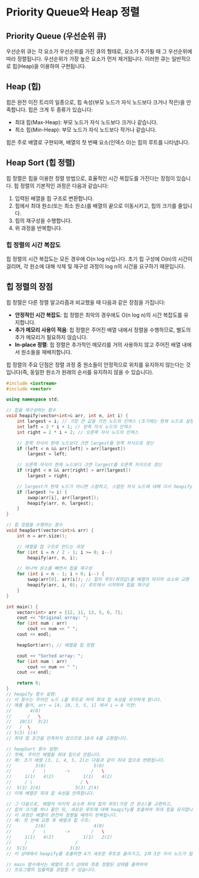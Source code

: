 # Priority Queue와 Heap 정렬

## Priority Queue (우선순위 큐)

우선순위 큐는 각 요소가 우선순위를 가진 큐의 형태로, 요소가 추가될 때 그 우선순위에 따라 정렬됩니다. 우선순위가 가장 높은 요소가 먼저 제거됩니다. 이러한 큐는 일반적으로 힙(Heap)을 이용하여 구현됩니다.

## Heap (힙)

힙은 완전 이진 트리의 일종으로, 힙 속성(부모 노드가 자식 노드보다 크거나 작은)을 만족합니다. 힙은 크게 두 종류가 있습니다:
- 최대 힙(Max-Heap): 부모 노드가 자식 노드보다 크거나 같습니다.
- 최소 힙(Min-Heap): 부모 노드가 자식 노드보다 작거나 같습니다.

힙은 주로 배열로 구현되며, 배열의 첫 번째 요소(인덱스 0)는 힙의 루트를 나타냅니다.

## Heap Sort (힙 정렬)

힙 정렬은 힙을 이용한 정렬 방법으로, 효율적인 시간 복잡도를 가진다는 장점이 있습니다. 힙 정렬의 기본적인 과정은 다음과 같습니다:

1. 입력된 배열을 힙 구조로 변환합니다.
2. 힙에서 최대 원소(또는 최소 원소)를 배열의 끝으로 이동시키고, 힙의 크기를 줄입니다.
3. 힙의 재구성을 수행합니다.
4. 위 과정을 반복합니다.

### 힙 정렬의 시간 복잡도
힙 정렬의 시간 복잡도는 모든 경우에 O(n log n)입니다. 초기 힙 구성에 O(n)의 시간이 걸리며, 각 원소에 대해 삭제 및 재구성 과정이 log n의 시간을 요구하기 때문입니다.

## 힙 정렬의 장점

힙 정렬은 다른 정렬 알고리즘과 비교했을 때 다음과 같은 장점을 가집니다:

- **안정적인 시간 복잡도**: 힙 정렬은 최악의 경우에도 O(n log n)의 시간 복잡도를 유지합니다.
- **추가 메모리 사용이 적음**: 힙 정렬은 주어진 배열 내에서 정렬을 수행하므로, 별도의 추가 메모리가 필요하지 않습니다.
- **In-place 정렬**: 힙 정렬은 추가적인 메모리를 거의 사용하지 않고 주어진 배열 내에서 원소들을 재배치합니다.

힙 정렬의 주요 단점은 정렬 과정 중 원소들이 안정적으로 위치를 유지하지 않는다는 것입니다(즉, 동일한 원소가 원래의 순서를 유지하지 않을 수 있습니다).


```cpp
#include <iostream>
#include <vector>

using namespace std;

// 힙을 재구성하는 함수
void heapify(vector<int>& arr, int n, int i) {
    int largest = i; // 가장 큰 값을 가진 노드의 인덱스 (초기에는 현재 노드로 설정)
    int left = 2 * i + 1; // 왼쪽 자식 노드의 인덱스
    int right = 2 * i + 2; // 오른쪽 자식 노드의 인덱스

    // 왼쪽 자식이 현재 노드보다 크면 largest를 왼쪽 자식으로 갱신
    if (left < n && arr[left] > arr[largest])
        largest = left;

    // 오른쪽 자식이 현재 노드보다 크면 largest를 오른쪽 자식으로 갱신
    if (right < n && arr[right] > arr[largest])
        largest = right;

    // largest가 현재 노드가 아니면 스왑하고, 스왑된 자식 노드에 대해 다시 heapify 호출
    if (largest != i) {
        swap(arr[i], arr[largest]);
        heapify(arr, n, largest);
    }
}

// 힙 정렬을 수행하는 함수
void heapSort(vector<int>& arr) {
    int n = arr.size();

    // 배열을 힙 구조로 만드는 과정
    for (int i = n / 2 - 1; i >= 0; i--)
        heapify(arr, n, i);

    // 하나씩 원소를 빼면서 힙을 재구성
    for (int i = n - 1; i > 0; i--) {
        swap(arr[0], arr[i]); // 힙의 루트(최댓값)를 배열의 마지막 요소와 교환
        heapify(arr, i, 0); // 루트에서 시작하여 힙을 재구성
    }
}

int main() {
    vector<int> arr = {12, 11, 13, 5, 6, 7};
    cout << "Original array: ";
    for (int num : arr)
        cout << num << " ";
    cout << endl;

    heapSort(arr); // 배열을 힙 정렬

    cout << "Sorted array: ";
    for (int num : arr)
        cout << num << " ";
    cout << endl;

    return 0;
}
// heapify 함수 설명:
// 이 함수는 주어진 노드 i를 루트로 하여 최대 힙 속성을 유지하게 합니다.
// 예를 들어, arr = [4, 10, 3, 5, 1] 에서 i = 0 이면:
//       4(0)
//      /   \
//   10(1)  3(2)
//   /  \
// 5(3) 1(4)
// 최대 힙 조건을 만족하지 않으므로 10과 4를 교환합니다.

// heapSort 함수 설명:
// 첫째, 주어진 배열을 최대 힙으로 만듭니다.
// 예: 초기 배열 [3, 1, 4, 5, 2]는 다음과 같이 최대 힙으로 변환됩니다.
//         3(0)                  5(0)
//        /   \       ->        /   \
//     1(1)   4(2)           1(1)   4(2)
//     / \                  / \
//  5(3) 2(4)             3(3) 2(4)
// 이제 배열은 최대 힙 속성을 만족합니다.

// 그 다음으로, 배열의 마지막 요소와 최대 힙의 루트(가장 큰 원소)를 교환하고,
// 힙의 크기를 하나 줄인 뒤, 새로운 루트에 대해 heapify를 호출하여 최대 힙을 유지합니다.
// 이 과정은 배열이 완전히 정렬될 때까지 반복됩니다.
// 예: 첫 번째 교환 후 배열과 힙 구조:
//         2(0)                  4(0)
//        /   \       ->        /   \
//     1(1)   4(2)           1(1)   2(2)
//     /                  /
//  5(3)                3(3)
// 이 상태에서 heapify를 호출하면 4가 새로운 루트로 올라가고, 2와 3은 자식 노드가 됩니다.

// main 함수에서는 배열의 초기 상태와 최종 정렬된 상태를 출력하여
// 프로그램의 입출력을 관찰할 수 있습니다.


```